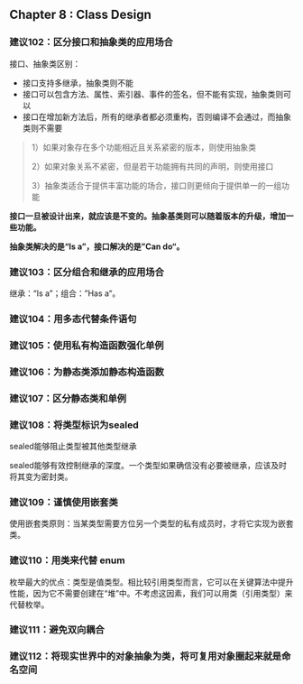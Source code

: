## Chapter 8 : Class Design

### 建议102：区分接口和抽象类的应用场合

接口、抽象类区别：

* 接口支持多继承，抽象类则不能
* 接口可以包含方法、属性、索引器、事件的签名，但不能有实现，抽象类则可以
* 接口在增加新方法后，所有的继承者都必须重构，否则编译不会通过，而抽象类则不需要



> 1）如果对象存在多个功能相近且关系紧密的版本，则使用抽象类
>
> 2）如果对象关系不紧密，但是若干功能拥有共同的声明，则使用接口
>
> 3）抽象类适合于提供丰富功能的场合，接口则更倾向于提供单一的一组功能



**接口一旦被设计出来，就应该是不变的。抽象基类则可以随着版本的升级，增加一些功能。**

**抽象类解决的是“Is a”，接口解决的是”Can do“。**



### 建议103：区分组合和继承的应用场合

继承：“Is a”；组合：”Has a“。



### 建议104：用多态代替条件语句

### 建议105：使用私有构造函数强化单例

### 建议106：为静态类添加静态构造函数

### 建议107：区分静态类和单例

### 建议108：将类型标识为sealed

sealed能够阻止类型被其他类型继承

sealed能够有效控制继承的深度。一个类型如果确信没有必要被继承，应该及时将其变为密封类。

### 建议109：谨慎使用嵌套类

使用嵌套类原则：当某类型需要方位另一个类型的私有成员时，才将它实现为嵌套类。

### 建议110：用类来代替 enum

枚举最大的优点：类型是值类型。相比较引用类型而言，它可以在关键算法中提升性能，因为它不需要创建在“堆”中。不考虑这因素，我们可以用类（引用类型）来代替枚举。

### 建议111：避免双向耦合

### 建议112：将现实世界中的对象抽象为类，将可复用对象圈起来就是命名空间


